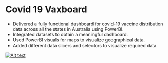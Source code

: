 # Covid 19 Vaxboard

- Delivered a fully functional dashboard for covid-19 vaccine distribution data across all the states in Australia using PowerBI.
- Integrated datasets to obtain a meaningful dashboard.
- Used PowerBI visuals for maps to visualize geographical data.
- Added different data slicers and selectors to visualize required data.

[![Alt text]()](visualization.mp4)
